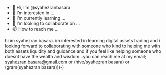 - 👋 Hi, I’m @syahezranbasara
- 👀 I’m interested in ...
- 🌱 I’m currently learning ...
- 💞️ I’m looking to collaborate on ...
- 📫 How to reach me ...

<!---
syahezranbasara/syahezranbasara is a ✨ special ✨ repository because its `README.md` (this file) appears on your GitHub profile.
You can click the Preview link to take a look at your changes.
--->
hi im syahezran basara. im interested in learning  digital assets trading and i looking forward to collaborating with someone who kind to helping me 
with both assets liquidity and guidance and if you feel like helping someone 
who doesnt have the wealth and wisdom...you can reach me at my email; syahezran.basara@gmail.com
or (hive/syahezran basara) or (gram(syahezran basara)))-)

